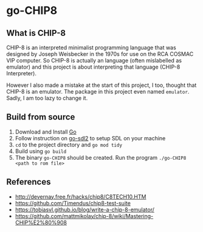 # go-CHIP8

## What is CHIP-8
CHIP-8 is an interpreted minimalist programming language that was designed by Joseph Weisbecker in the 1970s for use on the RCA COSMAC VIP computer.
So CHIP-8 is actually an language (often mislabelled as emulator) and this project is about interpreting that language (CHIP-8 Interpreter).

However I also made a mistake at the start of this project, I too, thought that CHIP-8 is an emulator. The package in this project even named `emulator`.
Sadly, I am too lazy to change it.

## Build from source
1. Download and Install [Go](https://go.dev/doc/install)
2. Follow instruction on [go-sdl2](https://github.com/veandco/go-sdl2) to setup SDL on your machine
3. `cd` to the project directory and `go mod tidy`
4. Build using `go build`
5. The binary `go-CHIP8` should be created. Run the program `./go-CHIP8 <path to rom file>`

## References
- http://devernay.free.fr/hacks/chip8/C8TECH10.HTM
- https://github.com/Timendus/chip8-test-suite
- https://tobiasvl.github.io/blog/write-a-chip-8-emulator/
- https://github.com/mattmikolay/chip-8/wiki/Mastering-CHIP%E2%80%908
